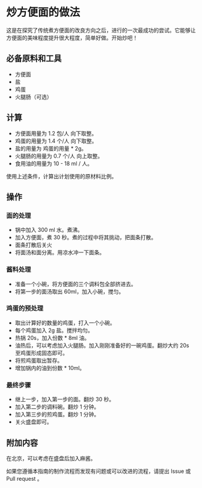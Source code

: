 # 炒方便面的做法

这是在探究了传统煮方便面的改良方向之后，进行的一次最成功的尝试。它能够让方便面的美味程度提升很大程度，简单好做。开始炒吧！

## 必备原料和工具

* 方便面
* 盐
* 鸡蛋
* 火腿肠（可选）

## 计算

* 方便面用量为 1.2 包/人 向下取整。
* 鸡蛋的用量为 1.4 个/人 向下取整。
* 盐的用量为 鸡蛋的用量 * 2g。
* 火腿肠的用量为 0.7 个/人 向上取整。
* 食用油的用量为 10 - 18 ml / 人。

使用上述条件，计算出计划使用的原材料比例。

## 操作

### 面的处理

* 锅中加入 300 ml 水。煮沸。
* 加入方便面，煮 30 秒。煮的过程中将其挑动，把面条打散。
* 面条打散后关火
* 将面汤和面分离。用凉水冲一下面条。

### 酱料处理

* 准备一个小碗，将方便面的三个调料包全部挤进去。
* 将第一步的面汤取出 60ml，加入小碗，搅匀。

### 鸡蛋的预处理

* 取出计算好的数量的鸡蛋，打入一个小碗。
* 每个鸡蛋加入 2g 盐。搅拌均匀。
* 热锅 20s，加入份数 * 8ml 油。
* 油热后，可以考虑加入火腿肠。加入刚刚准备好的一碗鸡蛋。翻炒大约 20s 至鸡蛋形成固态即可。
* 将煎鸡蛋取出暂存。
* 增加锅内的油到份数 * 10ml。

### 最终步骤

* 继上一步，加入第一步的面。翻炒 30 秒。
* 加入第二步的调料碗。翻炒 1 分钟。
* 加入第三步的煎鸡蛋。翻炒 1 分钟。
* 关火盛盘即可。

## 附加内容

在北京，可以考虑在盛盘后加入麻酱。

如果您遵循本指南的制作流程而发现有问题或可以改进的流程，请提出 Issue 或 Pull request 。
